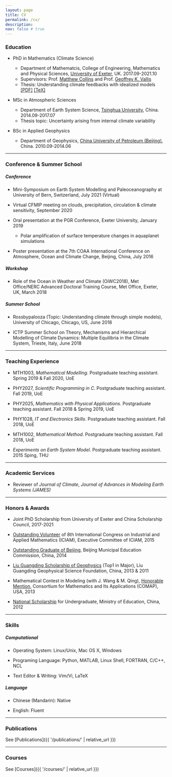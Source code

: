 ```yaml
---
layout: page
title: CV
permalink: /cv/
description:
nav: false # true
---
```


### Education

* PhD in Mathematics (Climate Science)
   * Department of Mathematcis, College of Engineering, Mathematics and Physical Sciences, [University of Exeter](https://www.exeter.ac.uk/), UK. 2017.09-2021.10
   * Supervisors: Prof. [Matthew Collins](https://emps.exeter.ac.uk/mathematics/staff/mc369) and Prof. [Geoffrey K. Vallis](http://empslocal.ex.ac.uk/people/staff/gv219/)
   * Thesis: Understanding climate feedbacks with idealized models [[PDF]](http://hdl.handle.net/10871/128290) [[TeX]](https://github.com/lqxyz/PhD_Thesis)

* MSc in Atmospheric Sciences
   * Department of Earth System Science, [Tsinghua University](http://www.tsinghua.edu.cn/publish/newthuen/index.html), China. 2014.09-2017.07
   * Thesis topic: Uncertainty arising from internal climate variability

* BSc in Applied Geophysics
   * Department of Geophysics, [China University of Petroleum (Beijing)](http://www.cup.edu.cn/english/), China. 2010.09-2014.06

* * *

### Conference & Summer School
##### Conference
* Mini-Symposium on Earth System Modelling and Paleoceanography at University of Bern, Switzerland, July 2021 (Virtual)

* Virtual CFMIP meeting on clouds, precipitation, circulation & climate sensitivity, September 2020

* Oral presentation at the PGR Conference, Exeter University, January 2019 
   * Polar amplification of surface temperature changes in aquaplanet simulations

* Poster presentation at the 7th COAA International Conference on Atmosphere, Ocean and Climate Change, Beijing, China, July 2016

##### Workshop
* Role of the Ocean in Weather and Climate (OiWC2018), Met Office/NERC Advanced Doctoral Training Course, Met Office, Exeter, UK, March 2018

##### Summer School
* Rossbypalooza (Topic: Understanding climate through simple models), University of Chicago, Chicago, US, June 2018

* ICTP Summer School on Theory, Mechanisms and Hierarchical Modelling of Climate Dynamics: Multiple Equilibria in the Climate System, Trieste, Italy, June 2018

* * *

### Teaching Experience
* MTH1003, *Mathematical Modelling*. Postgraduate teaching assistant. Spring 2019 & Fall 2020, UoE

* PHY2027, *Scientific Programming in C*. Postgraduate teaching assistant. Fall 2019, UoE

* PHY2025, *Mathematics with Physical Applications*. Postgraduate teaching assistant. Fall 2018 & Spring 2019, UoE

* PHY1028, *IT and Electronics Skills*. Postgraduate teaching assistant. Fall 2018, UoE

* MTH1002, *Mathematical Method*. Postgraduate teaching assistant. Fall 2018, UoE

* *Experiments on Earth System Model*. Postgraduate teaching assistant. 2015 Sping, THU

* * *

### Academic Services
* Reviewer of *Journal of Climate*, *Journal of Advances in Modeling Earth Systems (JAMES)*

* * *

### Honors & Awards
* Joint PhD Scholarship from University of Exeter and China Scholarship Council, 2017-2021

* [Outstanding Volunteer](https://www.dropbox.com/s/k340ppd9m3fxsom/ICIAM2015.PDF?dl=0) of 8th International Congress on Industrial and Applied Mathematics (ICIAM), Executive Committee of ICIAM, 2015

* [Outstanding Graduate of Beijing](https://www.dropbox.com/s/p47w8ubq8pbthpf/Outstanding_Graduate_of_Beijing.pdf?dl=0), Beijing Municipal Education Commission, China, 2014

* [Liu Guangding Scholarship of Geophysics](https://www.dropbox.com/s/x029tnulgvb24bh/LiuGuangding_Geophysics_Scholarship.pdf?dl=0) (Top1 in Major), Liu Guangding Geophysical Science Foundation, China, 2013 & 2011

* Mathematical Contest in Modeling (with J. Wang & M. Qing), [Honorable Mention](https://www.dropbox.com/s/ld7b3cahf3bu9zi/23636MCM.pdf?dl=0), Consortium for Mathematics and Its Applications (COMAP), USA, 2013

* [National Scholarship](https://www.dropbox.com/s/vx3dbocmoe5it9h/NationalScholarship.jpg?dl=0) for Undergraduate, Ministry of Education, China, 2012

<!---
* [full certificates](https://www.dropbox.com/s/d9mkzzqh45o8ofv/certificates_full_QL.pdf?dl=0)
* [English Contest for College Students (Band C), Third Prize](https://www.dropbox.com/s/yz4tjzy736phmg0/2013-EnglishContest-ThirdPrize.jpg?dl=0), China, 2013.05

* C Language Programming Contest of CUPB, [First Prize](https://www.dropbox.com/s/0nificvz79benfd/CUPB_C-Language-Contest_FirstPrize.pdf?dl=0) (Top 10), China, 2012.12

* Seventh National IT Application Technique Competition, [Third Prize](https://www.dropbox.com/s/3laredvih3klmal/ITAT-C.jpg?dl=0) of C Language Programming Contest in Beijing, China, 2012.12

* National Undergraduate Mathematical Contest in Modeling, [Successfully Participating Award](https://www.dropbox.com/s/lo9wphr2rd3ytsk/National_Undergraduate_Mathematical_Contest_in_Modeling.pdf?dl=0), China Society of Industrial and Applied Mathematics and Ministry of Education, 2012.09

* Physics Contest of CUPB, [Second Prize](https://www.dropbox.com/s/bzv4g7vpyyx2n6k/CUPB-PhysicsContest-SecondPrize.pdf?dl=0), China, 2011.09
-->

* * *

### Skills

##### Computational
   * Operating System: Linux/Unix, Mac OS X, Windows

   * Programing Language: Python, MATLAB, Linux Shell, FORTRAN, C/C++, NCL

   * Text Editor & Writing: Vim/Vi, LaTeX

##### Language
   * Chinese (Mandarin): Native

   * English: Fluent

* * *

### Publications
See [Publications]({{ '/publications/' | relative_url }})

* * *

### Courses 
See [Courses]({{ '/courses/' | relative_url }})

